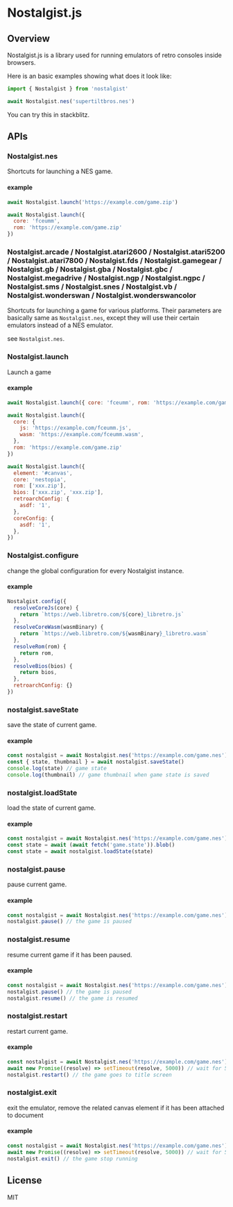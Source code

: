 # Nostalgist.js

## Overview
Nostalgist.js is a library used for running emulators of retro consoles inside browsers.

Here is an basic examples showing what does it look like:

```js
import { Nostalgist } from 'nostalgist'

await Nostalgist.nes('supertiltbros.nes')
```
You can try this in stackblitz.

## APIs
### Nostalgist.nes
Shortcuts for launching a NES game.
#### example
```js
await Nostalgist.launch('https://example.com/game.zip')

await Nostalgist.launch({
  core: 'fceumm',
  rom: 'https://example.com/game.zip'
})
```

### Nostalgist.arcade / Nostalgist.atari2600 / Nostalgist.atari5200 / Nostalgist.atari7800 / Nostalgist.fds / Nostalgist.gamegear / Nostalgist.gb / Nostalgist.gba / Nostalgist.gbc / Nostalgist.megadrive / Nostalgist.ngp / Nostalgist.ngpc / Nostalgist.sms / Nostalgist.snes / Nostalgist.vb / Nostalgist.wonderswan / Nostalgist.wonderswancolor
Shortcuts for launching a game for various platforms. Their parameters are  basically same as `Nostalgist.nes`, except they will use their certain emulators instead of a NES emulator.

see `Nostalgist.nes`.

### Nostalgist.launch
Launch a game
#### example
```js
await Nostalgist.launch({ core: 'fceumm', rom: 'https://example.com/game.zip' })

await Nostalgist.launch({
  core: {
    js: 'https://example.com/fceumm.js',
    wasm: 'https://example.com/fceumm.wasm',
  },
  rom: 'https://example.com/game.zip'
})

await Nostalgist.launch({
  element: '#canvas',
  core: 'nestopia',
  rom: ['xxx.zip'],
  bios: ['xxx.zip', 'xxx.zip'],
  retroarchConfig: {
    asdf: '1',
  },
  coreConfig: {
    asdf: '1',
  },
})
```

### Nostalgist.configure
change the global configuration for every Nostalgist instance.
#### example
```js
Nostalgist.config({
  resolveCoreJs(core) {
    return `https://web.libretro.com/${core}_libretro.js`
  },
  resolveCoreWasm(wasmBinary) {
    return `https://web.libretro.com/${wasmBinary}_libretro.wasm`
  },
  resolveRom(rom) {
    return rom,
  },
  resolveBios(bios) {
    return bios,
  },
  retroarchConfig: {}
})
```

### nostalgist.saveState
save the state of current game.
#### example
```js
const nostalgist = await Nostalgist.nes('https://example.com/game.nes')
const { state, thumbnail } = await nostalgist.saveState()
console.log(state) // game state
console.log(thumbnail) // game thumbnail when game state is saved
```

### nostalgist.loadState
load the state of current game.
#### example
```js
const nostalgist = await Nostalgist.nes('https://example.com/game.nes')
const state = await (await fetch('game.state')).blob()
const state = await nostalgist.loadState(state)
```

### nostalgist.pause
pause current game.
#### example
```js
const nostalgist = await Nostalgist.nes('https://example.com/game.nes')
nostalgist.pause() // the game is paused
```

### nostalgist.resume
resume current game if it has been paused.
#### example
```js
const nostalgist = await Nostalgist.nes('https://example.com/game.nes')
nostalgist.pause() // the game is paused
nostalgist.resume() // the game is resumed
```

### nostalgist.restart
restart current game.
#### example
```js
const nostalgist = await Nostalgist.nes('https://example.com/game.nes')
await new Promise((resolve) => setTimeout(resolve, 5000)) // wait for 5 seconds
nostalgist.restart() // the game goes to title screen
```

### nostalgist.exit
exit the emulator, remove the related canvas element if it has been attached to document
#### example
```js
const nostalgist = await Nostalgist.nes('https://example.com/game.nes')
await new Promise((resolve) => setTimeout(resolve, 5000)) // wait for 5 seconds
nostalgist.exit() // the game stop running
```

<!-- ## Related projects
+ [Retro Assembly](https://github.com/arianrhodsandlot/retro-assembly): Emulators running in this web app are powered by Nostalgist.js. -->

## License
MIT
